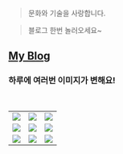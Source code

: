 <!--
#### 📫 How to reach me?
<a href="mailto:thquddnr123@gmail.com">
    <img 
        src="https://img.shields.io/badge/Gmail-d14836?style=flat-square&logo=Gmail&logoColor=white&link=mailto:thquddnr123@gmail.com"
        style="height : auto; margin-left : 60px; margin-right : 60px;"/>
</a>
-->

<!-- #### 😄 It's Me!!! -->

<!--  
<a href="https://cybecho.notion.site/SBU-s-Archives-854ccd3338c2456a867956f26143998a" target="_blank"><img src="https://img.shields.io/badge/Portfolio-303030?style=for-the-badge&logo=Notion&logoColor=white"/></a>
-->

<!--  
<a href="https://www.behance.net/thquddnr125654" target="_blank"><img src="https://img.shields.io/badge/Behance-1769FF?style=for-the-badge&logo=Behance&logoColor=white"/></a>
-->

<!-- 
<a href="https://www.instagram.com/junk_warrior_vintage/" target="_blank"><img src="https://img.shields.io/badge/@junk_warrir_vintage-E4405F?style=for-the-badge&logo=Instagram&logoColor=white"/></a> 
-->

</br>

<!--  
### 🛠️ My Skills

[![My Skills](https://skillicons.dev/icons?i=c,cpp,python)](https://skillicons.dev)


[![My Skills](https://skillicons.dev/icons?i=unity,unreal,aws)](https://skillicons.dev)


[![My Os](https://skillicons.dev/icons?i=arch,debian,ubuntu,raspberrypi,apple,windows&perline=3)](https://skillicons.dev)
-->
> 문화와 기술을 사랑합니다.

> 블로그 한번 놀러오세요~

## [My Blog](https://cybecho.notion.site/5a4c3f14e7cc4d78961a6c87c2aa0ce8?v=6c11371fdc7547718ec87a4282e103b5&pvs=4)


### 하루에 여러번 이미지가 변해요!

<!--
마크업 바로보기 사이트
https://dillinger.io/ 
-->
  <br/> <table>
<tr>
<td><a href='https://www.omfgdogs.com/#'><img src='https://www.random-art.org/img/large/45397.jpg'></a></td>
<td><a href='https://kimjongillookingatthings.tumblr.com/'><img src='https://www.random-art.org/img/large/5662.jpg'></a></td>
<td><a href='https://binarypiano.com/'><img src='https://www.random-art.org/img/large/185899.jpg'></a></td>
</tr>
<tr>
<td><a href='https://name.ho9.me/'><img src='https://www.random-art.org/img/large/7130.jpg'></a></td>
<td><a href='https://longdogechallenge.com/'><img src='https://www.random-art.org/img/large/99367.jpg'></a></td>
<td><a href='https://www.cameronsworld.net'><img src='https://www.random-art.org/img/large/35693.jpg'></a></td>
</tr>
<tr>
<td><a href='https://img.theqoo.net/img/rjIus.jpg'><img src='https://www.random-art.org/img/large/185578.jpg'></a></td>
<td><a href='https://pointerpointer.com/'><img src='https://www.random-art.org/img/large/35703.jpg'></a></td>
<td><a href='http://www.omglasergunspewpewpew.com/'><img src='https://www.random-art.org/img/large/120790.jpg'></a></td>
</tr>
</table>
